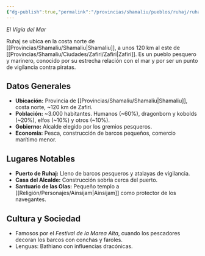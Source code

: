 ```yaml
---
{"dg-publish":true,"permalink":"/provincias/shamaliu/pueblos/ruhaj/ruhaj/"}
---
```


_El Vigía del Mar_

Ruhaj se ubica en la costa norte de [[Provincias/Shamaliu/Shamaliu\|Shamaliu]], a unos 120 km al este de [[Provincias/Shamaliu/Ciudades/Zafiri/Zafiri\|Zafiri]]. Es un pueblo pesquero y marinero, conocido por su estrecha relación con el mar y por ser un punto de vigilancia contra piratas.

## Datos Generales
- **Ubicación:** Provincia de [[Provincias/Shamaliu/Shamaliu\|Shamaliu]], costa norte, ~120 km de Zafiri.
- **Población:** ~3.000 habitantes. Humanos (~60%), dragonborn y kobolds (~20%), elfos (~10%) y otros (~10%).
- **Gobierno:** Alcalde elegido por los gremios pesqueros.
- **Economía:** Pesca, construcción de barcos pequeños, comercio marítimo menor.

## Lugares Notables
- **Puerto de Ruhaj:** Lleno de barcos pesqueros y atalayas de vigilancia.
- **Casa del Alcalde:** Construcción sobria cerca del puerto.
- **Santuario de las Olas:** Pequeño templo a [[Religión/Personajes/Ainsijam\|Ainsijam]] como protector de los navegantes.

## Cultura y Sociedad
- Famosos por el _Festival de la Marea Alta_, cuando los pescadores decoran los barcos con conchas y faroles.
- Lenguas: Bathiano con influencias dracónicas.